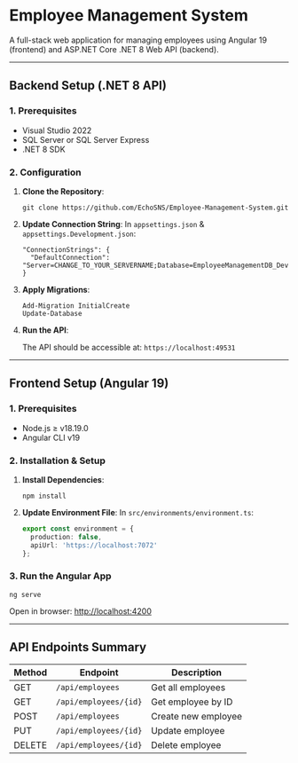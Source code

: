 # Employee Management System

A full-stack web application for managing employees using Angular 19 (frontend) and ASP.NET Core .NET 8 Web API (backend).

---

## Backend Setup (.NET 8 API)

### 1. Prerequisites

* Visual Studio 2022
* SQL Server or SQL Server Express
* .NET 8 SDK

### 2. Configuration

1. **Clone the Repository**:

   ```
   git clone https://github.com/EchoSNS/Employee-Management-System.git
   ```

2. **Update Connection String**:
   In `appsettings.json` & `appsettings.Development.json`:

   ```
   "ConnectionStrings": {
     "DefaultConnection": "Server=CHANGE_TO_YOUR_SERVERNAME;Database=EmployeeManagementDB_Dev;Trusted_Connection=true;MultipleActiveResultSets=true;TrustServerCertificate=true"
   }
   ```

3. **Apply Migrations**:

   ```
   Add-Migration InitialCreate
   Update-Database
   ```

4. **Run the API**:

   The API should be accessible at: `https://localhost:49531`

---

## Frontend Setup (Angular 19)

### 1. Prerequisites

* Node.js ≥ v18.19.0
* Angular CLI v19

### 2. Installation & Setup

1. **Install Dependencies**:

   ```
   npm install
   ```

3. **Update Environment File**:
   In `src/environments/environment.ts`:

   ```ts
   export const environment = {
     production: false,
     apiUrl: 'https://localhost:7072'
   };
   ```

### 3. Run the Angular App

```
ng serve
```

Open in browser: [http://localhost:4200](http://localhost:49531)

---

## API Endpoints Summary

| Method | Endpoint              | Description         |
| ------ | --------------------- | ------------------- |
| GET    | `/api/employees`      | Get all employees   |
| GET    | `/api/employees/{id}` | Get employee by ID  |
| POST   | `/api/employees`      | Create new employee |
| PUT    | `/api/employees/{id}` | Update employee     |
| DELETE | `/api/employees/{id}` | Delete employee     |
